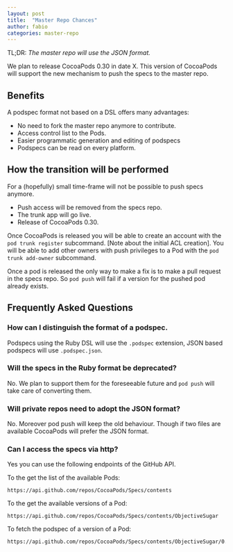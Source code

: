 ```yaml
---
layout: post
title:  "Master Repo Chances"
author: fabio
categories: master-repo
---
```


TL;DR: _The master repo will use the JSON format._

<!-- more -->

We plan to release CocoaPods 0.30 in date X. This version of CocoaPods will
support the new mechanism to push the specs to the master repo.

## Benefits

A podspec format not based on a DSL offers many advantages:

- No need to fork the master repo anymore to contribute.
- Access control list to the Pods.
- Easier programmatic generation and editing of podspecs
- Podspecs can be read on every platform.

## How the transition will be performed

For a (hopefully) small time-frame will not be possible to push specs anymore.

- Push access will be removed from the specs repo.
- The trunk app will go live.
- Release of CocoaPods 0.30.

Once CocoaPods is released you will be able to create an account with the `pod
trunk register` subcommand. [Note about the initial ACL creation]. You will be
able to add other owners with push privileges to a Pod with the `pod trunk
add-owner` subcommand.

Once a pod is released the only way to make a fix is to make a pull request in
the specs repo. So `pod push` will fail if a version for the pushed pod already
exists.

## Frequently Asked Questions

### How can I distinguish the format of a podspec.

Podspecs using the Ruby DSL will use the `.podspec` extension, JSON based
podspecs will use `.podspec.json`.

### Will the specs in the Ruby format be deprecated?

No. We plan to support them for the foreseeable future and `pod push` will take
care of converting them.

### Will private repos need to adopt the JSON format?

No. Moreover pod push will keep the old behaviour. Though if two files are
available CocoaPods will prefer the JSON format.

### Can I access the specs via http?

Yes you can use the following endpoints of the GitHub API.

To the get the list of the available Pods:

```
https://api.github.com/repos/CocoaPods/Specs/contents
```

To the get the available versions of a Pod:

```
https://api.github.com/repos/CocoaPods/Specs/contents/ObjectiveSugar
```

To fetch the podspec of a version of a Pod:

```
https://api.github.com/repos/CocoaPods/Specs/contents/ObjectiveSugar/0.9/ObjectiveSugar.podspec.json
```

